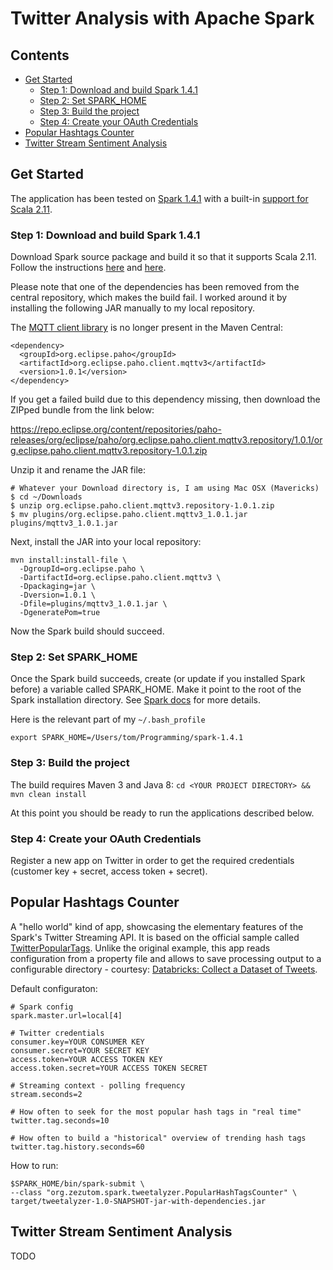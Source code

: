 # Twitter Analysis with Apache Spark

## Contents

- [Get Started](#get-started)
  - [Step 1: Download and build Spark 1.4.1](#step-1-download-and-build-spark-141)
  - [Step 2: Set SPARK_HOME](#step-2-set-spark_home)
  - [Step 3: Build the project](#step-3-build-the-project)
  - [Step 4: Create your OAuth Credentials](#step-4-create-your-oauth-credentials)
- [Popular Hashtags Counter](#popular-hashtags-counter)
- [Twitter Stream Sentiment Analysis](#twitter-stream-sentiment-analysis)

## Get Started

The application has been tested on [Spark 1.4.1](http://spark.apache.org/releases/spark-release-1-4-1.html) with a built-in [support for Scala 2.11](http://spark.apache.org/docs/latest/building-spark.html#building-for-scala-211).

### Step 1: Download and build Spark 1.4.1

Download Spark source package and build it so that it supports Scala 2.11. Follow the instructions [here](http://spark.apache.org/downloads.html) and [here](http://spark.apache.org/docs/latest/building-spark.html#building-for-scala-211).

Please note that one of the dependencies has been removed from the central repository, which makes the build fail. I worked around it by installing the following JAR manually to my local repository.

The [MQTT client library](https://eclipse.org/paho/clients/java/) is no longer present in the Maven Central:
```
<dependency>
  <groupId>org.eclipse.paho</groupId>
  <artifactId>org.eclipse.paho.client.mqttv3</artifactId>
  <version>1.0.1</version>
</dependency>
```

If you get a failed build due to this dependency missing, then download the ZIPped bundle from the link below:

https://repo.eclipse.org/content/repositories/paho-releases/org/eclipse/paho/org.eclipse.paho.client.mqttv3.repository/1.0.1/org.eclipse.paho.client.mqttv3.repository-1.0.1.zip

Unzip it and rename the JAR file:
```
# Whatever your Download directory is, I am using Mac OSX (Mavericks)
$ cd ~/Downloads
$ unzip org.eclipse.paho.client.mqttv3.repository-1.0.1.zip
$ mv plugins/org.eclipse.paho.client.mqttv3_1.0.1.jar plugins/mqttv3_1.0.1.jar
```

Next, install the JAR into your local repository:
```
mvn install:install-file \
  -DgroupId=org.eclipse.paho \
  -DartifactId=org.eclipse.paho.client.mqttv3 \
  -Dpackaging=jar \
  -Dversion=1.0.1 \
  -Dfile=plugins/mqttv3_1.0.1.jar \
  -DgeneratePom=true
```
Now the Spark build should succeed.

### Step 2: Set SPARK_HOME
Once the Spark build succeeds, create (or update if you installed Spark before) a variable called SPARK_HOME. Make it point to the root of the Spark installation directory. See [Spark docs](https://spark.apache.org/docs/latest/quick-start.html) for more details.

Here is the relevant part of my ```~/.bash_profile```

```
export SPARK_HOME=/Users/tom/Programming/spark-1.4.1
```

### Step 3: Build the project
The build requires Maven 3 and Java 8: ```cd <YOUR PROJECT DIRECTORY> && mvn clean install```

At this point you should be ready to run the applications described below.

### Step 4: Create your OAuth Credentials
Register a new app on Twitter in order to get the required credentials (customer key + secret, access token + secret).

## Popular Hashtags Counter
A "hello world" kind of app, showcasing the elementary features of the Spark's Twitter Streaming API. It is based on the official sample called [TwitterPopularTags](https://github.com/apache/spark/blob/master/examples/src/main/scala/org/apache/spark/examples/streaming/TwitterPopularTags.scala). Unlike the original example, this app reads configuration from a property file and allows to save processing output to a configurable directory - courtesy: [Databricks: Collect a Dataset of Tweets](http://databricks.gitbooks.io/databricks-spark-reference-applications/content/twitter_classifier/collect.html).

Default configuraton:

```
# Spark config
spark.master.url=local[4]

# Twitter credentials
consumer.key=YOUR CONSUMER KEY
consumer.secret=YOUR SECRET KEY
access.token=YOUR ACCESS TOKEN KEY
access.token.secret=YOUR ACCESS TOKEN SECRET

# Streaming context - polling frequency
stream.seconds=2

# How often to seek for the most popular hash tags in "real time"
twitter.tag.seconds=10

# How often to build a "historical" overview of trending hash tags
twitter.tag.history.seconds=60
```

How to run:

```
$SPARK_HOME/bin/spark-submit \
--class "org.zezutom.spark.tweetalyzer.PopularHashTagsCounter" \
target/tweetalyzer-1.0-SNAPSHOT-jar-with-dependencies.jar
```

## Twitter Stream Sentiment Analysis
TODO
